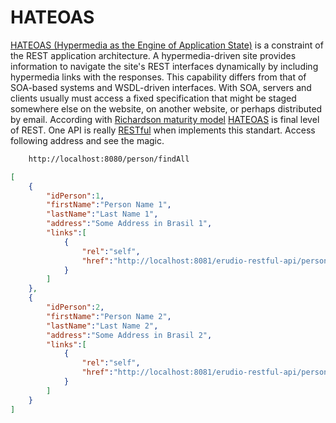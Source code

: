 # HATEOAS

[HATEOAS (Hypermedia as the Engine of Application State)](https://spring.io/understanding/HATEOAS) is a constraint of the REST application architecture. A hypermedia-driven site provides information to navigate the site's REST interfaces dynamically by including hypermedia links with the responses. This capability differs from that of SOA-based systems and WSDL-driven interfaces. With SOA, servers and clients usually must access a fixed specification that might be staged somewhere else on the website, on another website, or perhaps distributed by email. According with [Richardson maturity model](http://martinfowler.com/articles/richardsonMaturityModel.html) [HATEOAS](https://spring.io/understanding/HATEOAS) is final level of REST. One API is really [RESTful](https://en.wikipedia.org/wiki/Representational_state_transfer) when implements this standart. Access following address and see the magic.

```bash
	http://localhost:8080/person/findAll
```

```json
[  
    {  
        "idPerson":1,
        "firstName":"Person Name 1",
        "lastName":"Last Name 1",
        "address":"Some Address in Brasil 1",
        "links":[  
            {  
                "rel":"self",
                "href":"http://localhost:8081/erudio-restful-api/person/1"
            }
        ]
    },
    {  
        "idPerson":2,
        "firstName":"Person Name 2",
        "lastName":"Last Name 2",
        "address":"Some Address in Brasil 2",
        "links":[  
            {  
                "rel":"self",
                "href":"http://localhost:8081/erudio-restful-api/person/2"
            }
        ]
    }
]
```